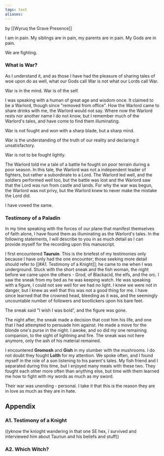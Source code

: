 ```yaml
---
tags: text
aliases:
---
```


by [[Wyruq the Grave Presence]]

I am in pain. My siblings are in pain, my parents are in pain. My Gods are in pain.

We are fighting.

### What is War?

As I understand it, and as those I have had the pleasure of sharing tales of woe upon do as well, what our Gods call War is not what our Lords call War.

War is in the mind. War is of the self.

I was speaking with a human of great age and wisdom once. It claimed to be a Warlord, though since "removed from office". How the Warlord came to share drinks with me, the Warlord would not say. Where now the Warlord rests nor another name I do not know, but I remember much of the Warlord's tales, and have come to find them illuminating.

War is not fought and won with a sharp blade, but a sharp mind.

War is the understanding of the truth of our reality and declaring it unsatisfactory.

War is not to be fought lightly.

The Warlord told me a tale of a battle he fought on poor terrain during a poor season. In this tale, the Warlord was not a independent leader of fighters, but rather a subordinate to a Lord. The Warlord led well, and the soldiers performed well too, but the battle was lost and the Warlord saw that the Lord was run from castle and lands. For why the war was begun, the Warlord was not privy, but the Warlord knew to never make the mistake the Lord did.

I have vowed the same.

### Testimony of a Paladin

In my time speaking with the forces of our plane that manifest themselves of faith alone, I have found them as illuminating as the Warlord's tales. In the following statements, I will describe to you in as much detail as I can provide myself for the recording upon this manuscript.

I first encountered **Tauruin**. This is the briefest of my testimonies only because I have only had the one encounter; those seeking more detail should refer to [[#A1. Testimony of a Knight]]; he came to me when I was underground. Stuck with the short sneak and the fish woman, the night before we came upon the others - Grod, of Blackacid, the elfs, and the orc. I saw the sneak from my bed as he was keeping watch. He was speaking with a figure, I could not see well for we had no light. I knew we were not in danger, but I knew as well that this was not a good thing for me. I have since learned that the crowned head, bleeding as it was, and the seemingly uncountable number of followers and bootlickers upon his bare feet.

The sneak said "I wish I was bold", and the figure was gone.

The night after, the sneak made a decision that cost him his life, and one that I had attempted to persuade him against. He made a move for the blonde one's purse in the night. I awoke, and so did my one remaining companion, to the sight of lightning and fire. The sneak was not here anymore, only the ash of his material remained.

I encountered **Gromosh** and **Gish** in my slumber with the mushrooms. I do not doubt they fought **Lolth** for my attention. We spoke often, and I found myself in the role of a son listening to his parent's tales. My fish friend and I separated during this time, but I enjoyed many meals with these two. They fought each other more often than anything else, but time with them learned me how to fight with my words as much as my sword.

Their war was unending - personal. I take it that this is the reason they are in love as much as they are in hate.

## Appendix
### A1. Testimony of a Knight

((yknow the knioght wandering in that one SE hex, i survived and interviewed him about Tauriun and his beliefs and stuff))

### A2. Which Witch?